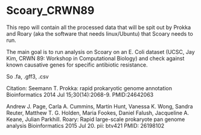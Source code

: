 # Scoary_CRWN89
This repo will contain all the processed data that will be spit out by Prokka and Roary (aka the software that needs linux/Ubuntu) that Scoary needs to run.

The main goal is to run analysis on Scoary on an E. Coli dataset (UCSC, Jay Kim, CRWN 89: Workshop in Computational Biology) and check against known causative genes for specific antibiotic resistance.

So .fa, .gff3, .csv

Citation:
Seemann T.
Prokka: rapid prokaryotic genome annotation
Bioinformatics 2014 Jul 15;30(14):2068-9.
PMID:24642063

Andrew J. Page, Carla A. Cummins, Martin Hunt, Vanessa K. Wong, Sandra Reuter, Matthew T. G. Holden, Maria Fookes, Daniel Falush, Jacqueline A. Keane, Julian Parkhill.
Roary: Rapid large-scale prokaryote pan genome analysis
Bioinformatics 2015 Jul 20. pii: btv421
PMID: 26198102

